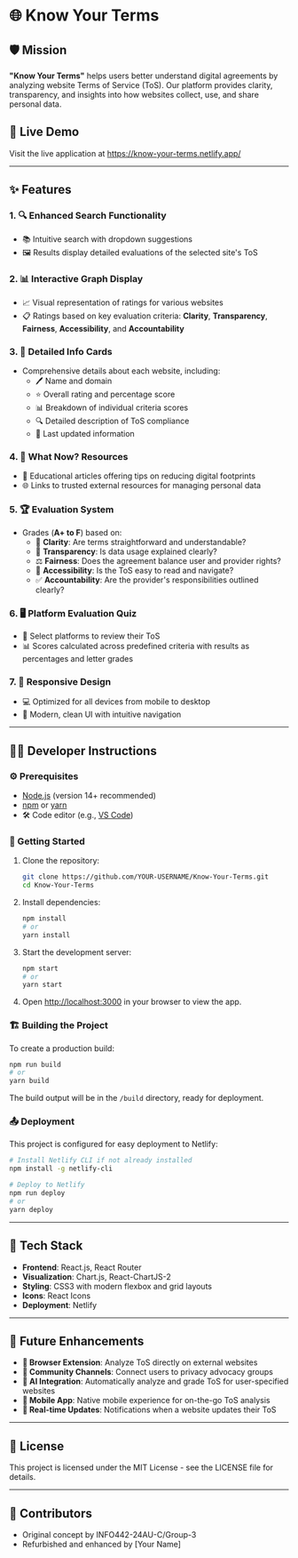 # 🌐 Know Your Terms

## 🛡️ Mission
**"Know Your Terms"** helps users better understand digital agreements by analyzing website Terms of Service (ToS). Our platform provides clarity, transparency, and insights into how websites collect, use, and share personal data.

## 🚀 Live Demo
Visit the live application at https://know-your-terms.netlify.app/ 

---

## ✨ Features

### 1. 🔍 **Enhanced Search Functionality**
   - 📚 Intuitive search with dropdown suggestions
   - 🖼️ Results display detailed evaluations of the selected site's ToS

### 2. 📊 **Interactive Graph Display**
   - 📈 Visual representation of ratings for various websites
   - 📋 Ratings based on key evaluation criteria: **Clarity**, **Transparency**, **Fairness**, **Accessibility**, and **Accountability**

### 3. 📝 **Detailed Info Cards**
   - Comprehensive details about each website, including:
     - 🖊️ Name and domain
     - ⭐ Overall rating and percentage score
     - 📊 Breakdown of individual criteria scores
     - 🔍 Detailed description of ToS compliance
     - 📅 Last updated information

### 4. 📜 **What Now? Resources**
   - 📰 Educational articles offering tips on reducing digital footprints
   - 🌐 Links to trusted external resources for managing personal data

### 5. 🏆 **Evaluation System**
   - Grades (**A+ to F**) based on:
     - 🧐 **Clarity**: Are terms straightforward and understandable?
     - 🔎 **Transparency**: Is data usage explained clearly?
     - ⚖️ **Fairness**: Does the agreement balance user and provider rights?
     - 📖 **Accessibility**: Is the ToS easy to read and navigate?
     - ✅ **Accountability**: Are the provider's responsibilities outlined clearly?

### 6. 🖥️ **Platform Evaluation Quiz**
   - 🎯 Select platforms to review their ToS
   - 📊 Scores calculated across predefined criteria with results as percentages and letter grades

### 7. 📱 **Responsive Design**
   - 💻 Optimized for all devices from mobile to desktop
   - 🎨 Modern, clean UI with intuitive navigation

---

## 👩‍💻 Developer Instructions

### ⚙️ Prerequisites
- [Node.js](https://nodejs.org/) (version 14+ recommended)
- [npm](https://www.npmjs.com/) or [yarn](https://yarnpkg.com/)
- 🛠️ Code editor (e.g., [VS Code](https://code.visualstudio.com/))

### 🚀 Getting Started

1. Clone the repository:
   ```bash
   git clone https://github.com/YOUR-USERNAME/Know-Your-Terms.git
   cd Know-Your-Terms
   ```

2. Install dependencies:
   ```bash
   npm install
   # or
   yarn install
   ```

3. Start the development server:
   ```bash
   npm start
   # or
   yarn start
   ```

4. Open [http://localhost:3000](http://localhost:3000) in your browser to view the app.

### 🏗️ Building the Project

To create a production build:
```bash
npm run build
# or
yarn build
```

The build output will be in the `/build` directory, ready for deployment.

### 📤 Deployment

This project is configured for easy deployment to Netlify:

```bash
# Install Netlify CLI if not already installed
npm install -g netlify-cli

# Deploy to Netlify
npm run deploy
# or
yarn deploy
```

---

## 🧰 Tech Stack

- **Frontend**: React.js, React Router
- **Visualization**: Chart.js, React-ChartJS-2
- **Styling**: CSS3 with modern flexbox and grid layouts
- **Icons**: React Icons
- **Deployment**: Netlify

---

## 🌟 Future Enhancements
- **🔗 Browser Extension**: Analyze ToS directly on external websites
- **🤝 Community Channels**: Connect users to privacy advocacy groups
- **🤖 AI Integration**: Automatically analyze and grade ToS for user-specified websites
- **📱 Mobile App**: Native mobile experience for on-the-go ToS analysis
- **🔄 Real-time Updates**: Notifications when a website updates their ToS

---

## 📝 License
This project is licensed under the MIT License - see the LICENSE file for details.

---

## 👥 Contributors
- Original concept by INFO442-24AU-C/Group-3
- Refurbished and enhanced by [Your Name]
